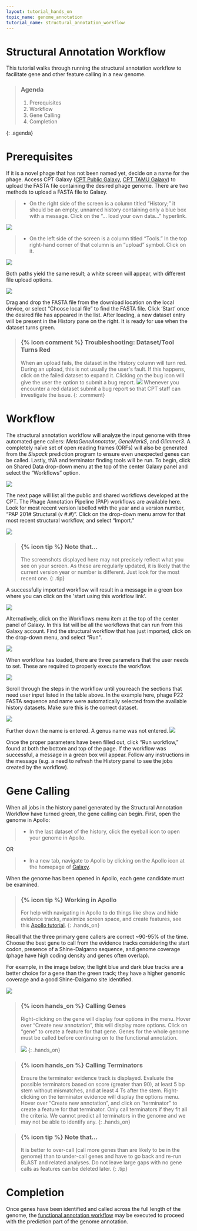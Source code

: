 ```yaml
---
layout: tutorial_hands_on
topic_name: genome_annotation
tutorial_name: structural_annotation_workflow
---
```

<!-- LINK APOLLO and FUNCTIONAL ANNOTATION WORKFLOW INFORMATION UPON COMPLETION. -->


# Structural Annotation Workflow

This tutorial walks through running the structural annotation workflow to facilitate gene and other feature calling in a new genome.

> ### Agenda
>
> 1. Prerequisites
> 2. Workflow
> 3. Gene Calling
> 4. Completion
>
{: .agenda}

# Prerequisites 

<!-- BICH464 prerequisites discuss downloading the FASTA file from the Student Genomes Google Drive folder. -->

If it is a novel phage that has not been named yet, decide on a name for the phage. Access CPT Galaxy ([CPT Public Galaxy](https://cpt.tamu.edu/galaxy-pub), [CPT TAMU Galaxy](https://cpt.tamu.edu/galaxy)) to upload the FASTA file containing the desired phage genome. There are two methods to upload a FASTA file to Galaxy.
> * On the right side of the screen is a column titled “History;” it should be an empty, unnamed history containing only a blue box with a message. Click on the “… load your own data…” hyperlink.

![](../../images/structural-annotation-workflow-screenshots/1_new_history_option.png)

> * On the left side of the screen is a column titled “Tools.” In the top right-hand corner of that column is an “upload” symbol. Click on it.

![](../../images/structural-annotation-workflow-screenshots/0_upload_file.png)

Both paths yield the same result; a white screen will appear, with different file upload options. 

![](../../images/structural-annotation-workflow-screenshots/8_drag_n_drop_fasta_file.png)

Drag and drop the FASTA file from the download location on the local device, or select “Choose local file” to find the FASTA file. Click ‘Start’ once the desired file has appeared in the list. After loading, a new dataset entry will be present in the History pane on the right. It is ready for use when the dataset turns green. 

> ### {% icon comment %} Troubleshooting: Dataset/Tool Turns Red
> When an upload fails, the dataset in the History column will turn red. During an upload, this is not usually the user's fault. If this happens, click on the failed dataset to expand it. Clicking on the bug icon will give the user the option to submit a bug report.
> ![](../../images/structural-annotation-workflow-screenshots/9_report_bug.png)
Whenever you encounter a red dataset submit a bug report so that CPT staff can investigate the issue.
{: .comment}


# Workflow

The structural annotation workflow will analyze the input genome with three automated gene callers: *MetaGeneAnnotator*, *GeneMarkS*, and *Glimmer3*. A completely naïve set of open reading frames (ORFs) will also be generated from the *Sixpack* prediction program to ensure even unexpected genes can be called. Lastly, tNA and terminator finding tools will be run. To begin, click on Shared Data drop-down menu at the top of the center Galaxy panel and select the “Workflows” option.

![](../../images/structural-annotation-workflow-screenshots/2_find_workflow.png)

The next page will list all the public and shared workflows developed at the CPT. The Phage Annotation Pipeline (PAP) workflows are available here. Look for most recent version labelled with the year and a version number, “PAP 201# Structural (v #.#)”. Click on the drop-down menu arrow for that most recent structural workflow, and select “Import.”

![](../../images/structural-annotation-workflow-screenshots/3_import_workflow.png)

> ### {% icon tip %} Note that…
> The screenshots displayed here may not precisely reflect what you see on your screen. As these are regularly updated, it is likely that the current version year or number is different. Just look for the most recent one.
{: .tip}

A successfully imported workflow will result in a message in a green box where you can click on the 'start using this workflow link'. 

![](../../images/structural-annotation-workflow-screenshots/4_successfully_imported_workflow.png)

Alternatively, click on the Workflows menu item at the top of the center panel of Galaxy. In this list will be all the workflows that can run from this Galaxy account. Find the structural workflow that has just imported, click on the drop-down menu, and select “Run". 

![](../../images/structural-annotation-workflow-screenshots/5_imported_workflows.png)

When workflow has loaded, there are three parameters that the user needs to set. These are required to properly execute the workflow.

![](../../images/structural-annotation-workflow-screenshots/10_workflow_parameters_table.png)

Scroll through the steps in the workflow until you reach the sections that need user input listed in the table above. In the example here, phage P22 FASTA sequence and name were automatically selected from the available history datasets. Make sure this is the correct dataset. 

![](../../images/structural-annotation-workflow-screenshots/6_workflow_parameters_top.png)

Further down the name is entered. A genus name was not entered. 
![](../../images/structural-annotation-workflow-screenshots/7_workflow_parameters_bottom.png)

Once the proper parameters have been filled out, click “Run workflow,” found at both the bottom and top of the page. If the workflow was successful, a message in a green box will appear. Follow any instructions in the message (e.g. a need to refresh the History panel to see the jobs created by the workflow). 

# Gene Calling

When all jobs in the history panel generated by the Structural Annotation Workflow have turned green, the gene calling can begin. First, open the genome in Apollo: 

> * In the last dataset of the history, click the eyeball icon to open your genome in Apollo.

OR

> * In a new tab, navigate to Apollo by clicking on the Apollo icon at the homepage of [Galaxy](https://cpt.tamu.edu/galaxy-pub). 

When the genome has been opened in Apollo, each gene candidate must be examined. 

> ### {% icon tip %} Working in Apollo
> For help with navigating in Apollo to do things like show and hide evidence tracks, maximize screen space, and create features, see this [Apollo tutorial](). 
{: .hands_on}

Recall that the three primary gene callers are correct ~90-95% of the time. Choose the best gene to call from the evidence tracks considering the start codon, presence of a Shine-Dalgarno sequence, and genome coverage (phage have high coding density and genes often overlap). 

For example, in the image below, the light blue and dark blue tracks are a better choice for a gene than the green track; they have a higher genomic coverage and a good Shine-Dalgarno site identified.

![](../../images/structural-annotation-workflow-screenshots/11_gene_callers.png)

> ### {% icon hands_on %} Calling Genes
>Right-clicking on the gene will display four options in the menu. Hover over “Create new annotation”, this will display more options. Click on “gene” to create a feature for that gene. Genes for the whole genome must be called before continuing on to the functional annotation.
>
>![](../../images/structural-annotation-workflow-screenshots/12_create_gene.png)
{: .hands_on}

> ### {% icon hands_on %} Calling Terminators
>Ensure the terminator evidence track is displayed. Evaluate the possible terminators based on score (greater than 90), at least 5 bp stem without mismatches, and at least 4 Ts after the stem. Right-clicking on the terminator evidence will display the options menu.  Hover over “Create new annotation”, and click on “terminator” to create a feature for that terminator. Only call terminators if they fit all the criteria. We cannot predict all terminators in the genome and we may not be able to identify any.
{: .hands_on}

> ### {% icon tip %} Note that…
> It is better to over-call (call more genes than are likely to be in the genome) than to under-call genes and have to go back and re-run BLAST and related analyses. Do not leave large gaps with no gene calls as features can be deleted later.
{: .tip}

# Completion

Once genes have been identified and called across the full length of the genome, the [functional annotation workflow]() may be executed to proceed with the prediction part of the genome annotation.